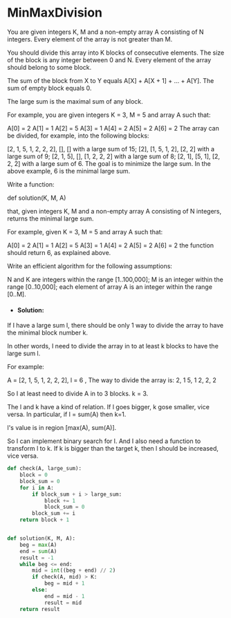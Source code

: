 # MinMaxDivision
You are given integers K, M and a non-empty array A consisting of N integers. Every element of the array is not greater than M.

You should divide this array into K blocks of consecutive elements. The size of the block is any integer between 0 and N. Every element of the array should belong to some block.

The sum of the block from X to Y equals A[X] + A[X + 1] + ... + A[Y]. The sum of empty block equals 0.

The large sum is the maximal sum of any block.

For example, you are given integers K = 3, M = 5 and array A such that:

  A[0] = 2
  A[1] = 1
  A[2] = 5
  A[3] = 1
  A[4] = 2
  A[5] = 2
  A[6] = 2
The array can be divided, for example, into the following blocks:

[2, 1, 5, 1, 2, 2, 2], [], [] with a large sum of 15;
[2], [1, 5, 1, 2], [2, 2] with a large sum of 9;
[2, 1, 5], [], [1, 2, 2, 2] with a large sum of 8;
[2, 1], [5, 1], [2, 2, 2] with a large sum of 6.
The goal is to minimize the large sum. In the above example, 6 is the minimal large sum.

Write a function:

def solution(K, M, A)

that, given integers K, M and a non-empty array A consisting of N integers, returns the minimal large sum.

For example, given K = 3, M = 5 and array A such that:

  A[0] = 2
  A[1] = 1
  A[2] = 5
  A[3] = 1
  A[4] = 2
  A[5] = 2
  A[6] = 2
the function should return 6, as explained above.

Write an efficient algorithm for the following assumptions:

N and K are integers within the range [1..100,000];
M is an integer within the range [0..10,000];
each element of array A is an integer within the range [0..M].

* #### Solution:
If I have a large sum l, there should be only 1 way to divide the array to have the minimal block number k.

In other words, I need to divide the array in to at least k blocks to have the large sum l.

For example:

A = [2, 1, 5, 1, 2, 2, 2], l = 6 , The way to divide the array is: 2, 1    5, 1    2, 2, 2  

So I at least need to divide A in to 3 blocks. k = 3.

The l and k have a kind of relation. If l goes bigger, k gose smaller, vice versa. In particular, if l = sum(A) then k=1. 

l's value is in region [max(A), sum(A)].

So I can implement binary search for l. And I also need a function to transform l to k. If k is bigger than the target k, then l should be increased, vice versa.

```python
def check(A, large_sum):
    block = 0
    block_sum = 0
    for i in A:
        if block_sum + i > large_sum:
            block += 1
            block_sum = 0
        block_sum += i
    return block + 1


def solution(K, M, A):
    beg = max(A)
    end = sum(A)
    result = -1
    while beg <= end:
        mid = int((beg + end) // 2)
        if check(A, mid) > K:
            beg = mid + 1
        else:
            end = mid - 1
            result = mid
    return result
```
